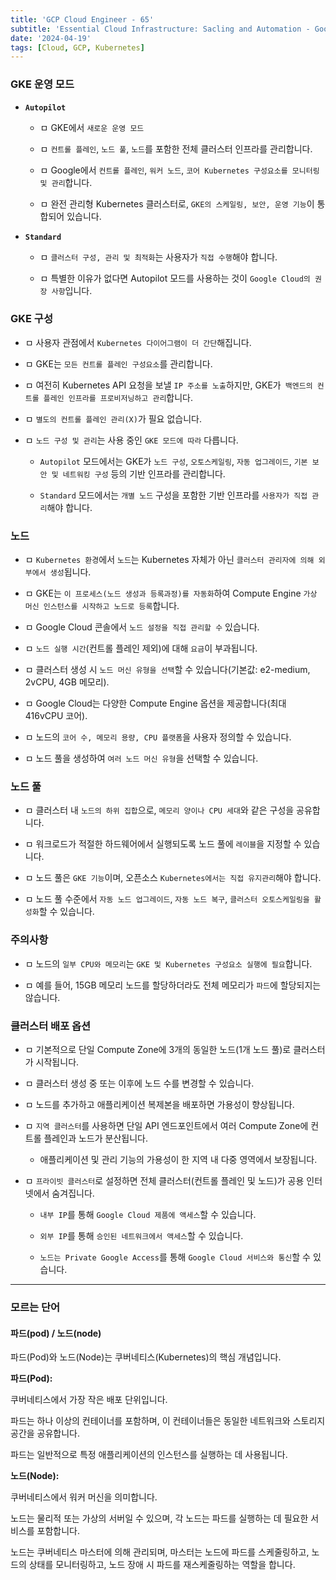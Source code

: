 ```yaml
---
title: 'GCP Cloud Engineer - 65'
subtitle: 'Essential Cloud Infrastructure: Sacling and Automation - Google Kubernetis Engine Concepts'
date: '2024-04-19'
tags: [Cloud, GCP, Kubernetes]
---
```


### **GKE 운영 모드**

- **`Autopilot`**


  - ㅁ GKE에서 `새로운 운영 모드`


  - ㅁ `컨트롤 플레인`, `노드 풀`, `노드`를 포함한 전체 클러스터 인프라를 관리합니다.


  - ㅁ Google에서 `컨트롤 플레인`, `워커 노드`, `코어 Kubernetes 구성요소를 모니터링 및 관리`합니다.


  - ㅁ 완전 관리형 Kubernetes 클러스터로, `GKE의 스케일링, 보안, 운영 기능`이 통합되어 있습니다.
- **`Standard`**


  - ㅁ `클러스터 구성, 관리 및 최적화`는 사용자가 `직접 수행`해야 합니다.


  - ㅁ 특별한 이유가 없다면 Autopilot 모드를 사용하는 것이 `Google Cloud의 권장 사항`입니다.

### **GKE 구성**


- ㅁ 사용자 관점에서 `Kubernetes 다이어그램이 더 간단`해집니다.

- ㅁ GKE는 `모든 컨트롤 플레인 구성요소`를 관리합니다.

- ㅁ 여전히 Kubernetes API 요청을 보낼 `IP 주소를 노출`하지만, GKE가` 백엔드의 컨트롤 플레인 인프라를 프로비저닝하고 관리`합니다.

- ㅁ `별도의 컨트롤 플레인 관리(X)`가 필요 없습니다.

- ㅁ `노드 구성 및 관리`는 사용 중인 `GKE 모드에 따라` 다릅니다.

  - `Autopilot` 모드에서는 GKE가 `노드 구성`, `오토스케일링`, `자동 업그레이드`, `기본 보안 및 네트워킹 구성` 등의 기반 인프라를 관리합니다.

  - `Standard` 모드에서는 `개별 노드` 구성을 포함한 기반 인프라를 `사용자가 직접 관리`해야 합니다.

### **노드**

- ㅁ `Kubernetes 환경`에서 `노드`는 Kubernetes 자체가 아닌 `클러스터 관리자에 의해 외부에서 생성`됩니다.

- ㅁ GKE는 `이 프로세스(노드 생성과 등록과정)를 자동화`하여 Compute Engine `가상 머신 인스턴스를 시작하고 노드로 등록`합니다.

- ㅁ Google Cloud 콘솔에서 `노드 설정을 직접 관리할 수` 있습니다.

- ㅁ `노드 실행 시간`(컨트롤 플레인 제외)에 대해 `요금`이 부과됩니다.

- ㅁ 클러스터 생성 시 `노드 머신 유형을 선택`할 수 있습니다(기본값: e2-medium, 2vCPU, 4GB 메모리).

- ㅁ Google Cloud는 다양한 Compute Engine 옵션을 제공합니다(최대 416vCPU 코어).

- ㅁ 노드의 `코어 수, 메모리 용량, CPU 플랫폼`을 사용자 정의할 수 있습니다.

- ㅁ 노드 풀을 생성하여 `여러 노드 머신 유형`을 선택할 수 있습니다.

### **노드 풀**


- ㅁ 클러스터 내 `노드의 하위 집합`으로, `메모리 양이나 CPU 세대`와 같은 구성을 공유합니다.

- ㅁ 워크로드가 적절한 하드웨어에서 실행되도록 노드 풀에 `레이블`을 지정할 수 있습니다.

- ㅁ 노드 풀은 `GKE 기능`이며, 오픈소스 `Kubernetes에서는 직접 유지관리`해야 합니다.

- ㅁ 노드 풀 수준에서 `자동 노드 업그레이드`, `자동 노드 복구`, `클러스터 오토스케일링을 활성화`할 수 있습니다.

### **주의사항**


- ㅁ 노드의 `일부 CPU와 메모리`는 `GKE 및 Kubernetes 구성요소 실행에 필요`합니다.

- ㅁ 예를 들어, 15GB 메모리 노드를 할당하더라도 전체 메모리가 `파드`에 할당되지는 않습니다.

### **클러스터 배포 옵션**


- ㅁ 기본적으로 단일 Compute Zone에 3개의 동일한 노드(1개 노드 풀)로 클러스터가 시작됩니다.

- ㅁ 클러스터 생성 중 또는 이후에 노드 수를 변경할 수 있습니다.

- ㅁ 노드를 추가하고 애플리케이션 복제본을 배포하면 가용성이 향상됩니다.

- ㅁ `지역 클러스터`를 사용하면 단일 API 엔드포인트에서 여러 Compute Zone에 컨트롤 플레인과 노드가 분산됩니다.

  - 애플리케이션 및 관리 기능의 가용성이 한 지역 내 다중 영역에서 보장됩니다.

- ㅁ `프라이빗 클러스터`로 설정하면 전체 클러스터(컨트롤 플레인 및 노드)가 공용 인터넷에서 숨겨집니다.

  - `내부 IP`를 통해 `Google Cloud 제품에 액세스`할 수 있습니다.

  - `외부 IP`를 통해 `승인된 네트워크에서 액세스`할 수 있습니다.

  - `노드는 Private Google Access`를 통해 `Google Cloud 서비스와 통신`할 수 있습니다.

--------------------

### 모르는 단어

#### 파드(pod) / 노드(node)

파드(Pod)와 노드(Node)는 쿠버네티스(Kubernetes)의 핵심 개념입니다.

**파드(Pod):** 

쿠버네티스에서 가장 작은 배포 단위입니다. 

파드는 하나 이상의 컨테이너를 포함하며, 이 컨테이너들은 동일한 네트워크와 스토리지 공간을 공유합니다. 

파드는 일반적으로 특정 애플리케이션의 인스턴스를 실행하는 데 사용됩니다.

**노드(Node):** 

쿠버네티스에서 워커 머신을 의미합니다. 

노드는 물리적 또는 가상의 서버일 수 있으며, 각 노드는 파드를 실행하는 데 필요한 서비스를 포함합니다. 

노드는 쿠버네티스 마스터에 의해 관리되며, 마스터는 노드에 파드를 스케줄링하고, 노드의 상태를 모니터링하고, 노드 장애 시 파드를 재스케줄링하는 역할을 합니다.